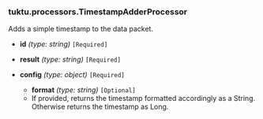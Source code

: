 ### tuktu.processors.TimestampAdderProcessor
Adds a simple timestamp to the data packet.

  * **id** *(type: string)* `[Required]`

  * **result** *(type: string)* `[Required]`

  * **config** *(type: object)* `[Required]`

    * **format** *(type: string)* `[Optional]`
    - If provided, returns the timestamp formatted accordingly as a String. Otherwise returns the timestamp as Long.

